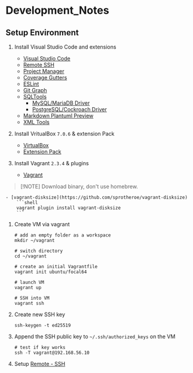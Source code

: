 # Development_Notes

## Setup Environment

1. Install Visual Studio Code and extensions
	- [Visual Studio Code](https://code.visualstudio.com/Download)
	- [Remote SSH](https://marketplace.visualstudio.com/items?itemName=ms-vscode-remote.remote-ssh)
	- [Project Manager](https://marketplace.visualstudio.com/items?itemName=alefragnani.project-manager)
	- [Coverage Gutters](https://marketplace.visualstudio.com/items?itemName=ryanluker.vscode-coverage-gutters)
	- [ESLint](https://marketplace.visualstudio.com/items?itemName=dbaeumer.vscode-eslint)
	- [Git Graph](https://marketplace.visualstudio.com/items?itemName=mhutchie.git-graph)
	- [SQLTools](https://marketplace.visualstudio.com/items?itemName=mtxr.sqltools)
		- [MySQL/MariaDB Driver](https://marketplace.visualstudio.com/items?itemName=mtxr.zqltools-driver-mysql)
		- [PostgreSQL/Cockroach Driver](https://marketplace.visualstudio.com/items?itemName=mtxr.sqltools-driver-pg)
	- [Markdown Plantuml Preview](https://marketplace.visualstudio.com/items?itemName=myml.vscode-markdown-plantuml-preview)
	- [XML Tools](https://marketplace.visualstudio.com/items?itemName=DotJoshJohnson.xml)

1. Install VritualBox `7.0.6` & extension Pack
	- [VirtualBox](https://download.virtualbox.org/virtualbox/7.0.6/VirtualBox-7.0.6-155176-OSX.dmg)
	- [Extension Pack](https://download.virtualbox.org/virtualbox/7.0.6/Oracle_VM_VirtualBox_Extension_Pack-7.0.6a-155176.vbox-extpack)

1. Install Vagrant `2.3.4` & plugins
	- [Vagrant](https://developer.hashicorp.com/vagrant/downloads)

> [!NOTE] Download binary, don't use homebrew.

	- [vagrant-disksize](https://github.com/sprotheroe/vagrant-disksize)
        ```shell
        vagrant plugin install vagrant-disksize
        ```

1. Create VM via vagrant
    ```shell
    # add an empty folder as a workspace
    mkdir ~/vagrant

    # switch directory
    cd ~/vagrant

    # create an initial Vagrantfile
    vagrant init ubuntu/focal64

    # launch VM
    vagrant up

    # SSH into VM
    vagrant ssh
    ```

1. Create new SSH key
    ```shell
    ssh-keygen -t ed25519
    ```

1. Append the SSH public key to `~/.ssh/authorized_keys` on the VM
    ```shell
    # test if key works
    ssh -T vagrant@192.168.56.10
    ```

1. Setup [Remote - SSH](https://marketplace.visualstudio.com/items?itemName=ms-vscode-remote.remote-ssh)